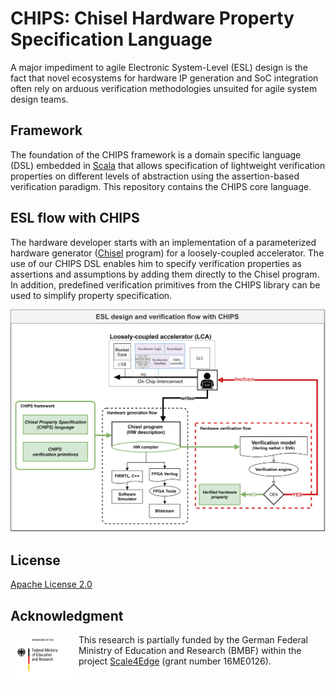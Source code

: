 # CHIPS: Chisel Hardware Property Specification Language

A major impediment to agile Electronic System-Level (ESL) design is the fact that novel ecosystems for hardware IP
generation and SoC integration often rely on arduous verification methodologies unsuited for agile system design teams.

## Framework

The foundation of the CHIPS framework is a domain specific language (DSL) embedded in
[Scala](https://www.scala-lang.org/) that allows specification of lightweight verification properties on different
levels of abstraction using the assertion-based verification paradigm. This repository contains the CHIPS core language.

## ESL flow with CHIPS

The hardware developer starts with an implementation of a parameterized hardware
generator ([Chisel](https://www.chisel-lang.org/) program) for a loosely-coupled accelerator. The use of our CHIPS DSL
enables him to specify verification properties as assertions and assumptions by adding them directly to the Chisel
program. In addition, predefined verification primitives from the CHIPS library can be used to simplify property
specification.

![CHIPS ESL Flow](./images/CHIPS_ESL_Flow.png)


## License

[Apache License 2.0](./LICENSE)


## Acknowledgment

<img src="./images/BMBF_gefoerdert_2017_en.jpg" alt="drawing" height="75" align="left" >

This research is partially funded by the German Federal Ministry of Education and Research (BMBF) within 
the project [Scale4Edge](https://www.edacentrum.de/scale4edge/) (grant number 16ME0126).
